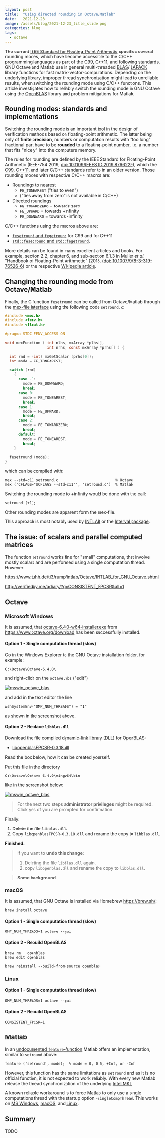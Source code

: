 ```yaml
---
layout: post
title:  "Using directed rounding in Octave/Matlab"
date:   2021-12-23
image: /assets/blog/2021-12-23_title_slide.png
categories: blog
tags:
  - octave
---
```


The current
[IEEE Standard for Floating-Point Arithmetic](https://en.wikipedia.org/wiki/IEEE_754)
specifies several rounding modes,
which have become accessible to the C/C++ programming languages
as part of the [C99](https://en.wikipedia.org/wiki/C99),
[C++11](https://en.wikipedia.org/wiki/C%2B%2B11), and following standards.
GNU Octave and Matlab use in general multi-threaded
[BLAS](https://en.wikipedia.org/wiki/Basic_Linear_Algebra_Subprograms)/
[LAPACK](https://en.wikipedia.org/wiki/LAPACK)
library functions for fast matrix-vector-computations.
Depending on the underlying library,
improper thread synchronization might lead to unreliable results,
when switching the rounding mode using C/C++ functions.
This article investigates how to reliably switch the rounding mode in
GNU Octave using the [OpenBLAS](https://www.openblas.net/) library
and problem mitigations for Matlab.


## Rounding modes: standards and implementations

Switching the rounding mode is an important tool in the design
of verification methods based on floating-point arithmetic.
The latter being only of **finite precision**,
numbers or computation results with "too long" fractional part
have to be **rounded** to a floating-point number,
i.e. a number that fits "nicely" into the computers memory.

The rules for rounding are defined by the
IEEE Standard for Floating-Point Arithmetic (IEEE-754 2019,
[doi: 10.1109/IEEESTD.2019.8766229](https://doi.org/10.1109/IEEESTD.2019.8766229)),
which the [C99](https://en.wikipedia.org/wiki/C99),
[C++11](https://en.wikipedia.org/wiki/C%2B%2B11),
and later C/C++ standards refer to in an older version.
Those rounding modes with respective C/C++ macros are:

- Roundings to nearest
  - `FE_TONEAREST` ("ties to even")
  - ("ties away from zero" is not available in C/C++)
- Directed roundings
  - `FE_TOWARDZERO` = towards zero
  - `FE_UPWARD`     = towards +infinity
  - `FE_DOWNWARD`   = towards -infinity

C/C++ functions using the macros above are:

- [`fesetround` and `fegetround`](https://en.cppreference.com/w/c/numeric/fenv/feround)
  for C99 and for C++11
- [`std::fesetround` and `std::fegetround`](https://en.cppreference.com/w/cpp/numeric/fenv/feround).

More details can be found in many excellent articles and books.
For example,
section 2.2, chapter 6, and sub-section 6.1.3
in Muller *et al.* "Handbook of Floating-Point Arithmetic" (2018,
([doi: 10.1007/978-3-319-76526-6](https://doi.org/10.1007/978-3-319-76526-6))
or the respective
[Wikipedia article](https://en.wikipedia.org/wiki/IEEE_754#Rounding_rules).


## Changing the rounding mode from Octave/Matlab

Finally,
the C function `fesetround` can be called from Octave/Matlab through the
[mex-file interface](https://octave.org/doc/v6.4.0/Getting-Started-with-Mex_002dFiles.html)
using the following code `setround.c`:

```c
#include <mex.h>
#include <fenv.h>
#include <float.h>

#pragma STDC FENV_ACCESS ON

void mexFunction ( int nlhs, mxArray *plhs[],
                   int nrhs, const mxArray *prhs[] ) {

  int rnd = (int) mxGetScalar (prhs[0]);
  int mode = FE_TONEAREST;

  switch (rnd)
    {
      case -1:
        mode = FE_DOWNWARD;
        break;
      case 0:
        mode = FE_TONEAREST;
        break;
      case 1:
        mode = FE_UPWARD;
        break;
      case 2:
        mode = FE_TOWARDZERO;
        break;
      default:
        mode = FE_TONEAREST;
        break;
    }

  fesetround (mode);
}

```
which can be compiled with:
```
mex --std=c11 setround.c                          % Octave
mex ('CFLAGS="$CFLAGS --std=c11"', 'setround.c')  % Matlab
```
Switching the rounding mode to +infinity would be done with the call:
```
setround (+1);
```
Other rounding modes are apparent form the mex-file.

This approach is most notably used by
[INTLAB](https://www.tuhh.de/ti3/rump/intlab/)
or the
[Interval package](https://gnu-octave.github.io/packages/interval).


## The issue: of scalars and parallel computed matrices

The function `setround` works fine for "small" computations,
that involve mostly scalars and are performed using a single computation thread.
However


https://www.tuhh.de/ti3/rump/intlab/Octave/INTLAB_for_GNU_Octave.shtml


http://verifiedby.me/adiary/?q=CONSISTENT_FPCSR&all=1


## Octave

### Microsoft Windows

It is assumed,
that
[octave-6.4.0-w64-installer.exe](https://ftpmirror.gnu.org/octave/windows/octave-6.4.0-w64-installer.exe)
from <https://www.octave.org/download> has been successfully installed.


#### Option 1 - Single computation thread (slow)

Go in the Windows Explorer to the GNU Octave installation folder,
for example:
```
C:\Octave\Octave-6.4.0\
```
and right-click on the `octave.vbs` ("edit")

[![mswin_octave_blas](/assets/blog/2021-12-23_mswin_octave_omp_num_threads.png)](/assets/blog/2021-12-23_mswin_octave_omp_num_threads.png)

and add in the text editor the line
```
wshSystemEnv("OMP_NUM_THREADS") = "1"
```
as shown in the screenshot above.


#### Option 2 - Replace `libblas.dll`

Download the file compiled
[dynamic-link library (DLL)](https://en.wikipedia.org/wiki/Dynamic-link_library)
for OpenBLAS:

- [libopenblasFPCSR-0.3.18.dll]()

Read the box below, how it can be created yourself.

Put this file in the directory
```
C:\Octave\Octave-6.4.0\mingw64\bin
```
like in the screenshot below:

[![mswin_octave_blas](/assets/blog/2021-12-23_mswin_octave_blas.png)](/assets/blog/2021-12-23_mswin_octave_blas.png)

> For the next two steps **administrator privileges** might be required.
> Click yes of you are prompted for confirmation.

Finally:
1. Delete the file `libblas.dll`.
2. Copy `libopenblasFPCSR-0.3.18.dll` and rename the copy to `libblas.dll`.

**Finished.**

> If you want to **undo this change**:
> 1. Deleting the file `libblas.dll` again.
> 2. copy `libopenblas.dll` and rename the copy to `libblas.dll`.

> **Some background**
>
>

### macOS

It is assumed,
that GNU Octave is installed via Homebrew <https://brew.sh/>:
```
brew install octave
```

#### Option 1 - Single computation thread (slow)

```
OMP_NUM_THREADS=1 octave --gui
```

#### Option 2 - Rebuild OpenBLAS

```
brew rm   openblas
brew edit openblas
```

```
brew reinstall --build-from-source openblas
```


### Linux

#### Option 1 - Single computation thread (slow)

```
OMP_NUM_THREADS=1 octave --gui
```


#### Option 2 - Rebuild OpenBLAS

`CONSISTENT_FPCSR=1`


## Matlab

In an
[undocumented `feature`-function](https://undocumentedmatlab.com/articles/undocumented-feature-function)
Matlab offers an implementation,
similar to `setround` above:
```
feature ('setround', mode);  % mode = 0, 0.5, +Inf, or -Inf
```

However,
this function has the same limitations as `setround`
and as it is no official function,
it is not expected to work reliably.
With every new Matlab release the thread synchronization
of the underlying
[Intel MKL](https://en.wikipedia.org/wiki/Math_Kernel_Library)

A known reliable workaround is to force Matlab to only use a single
computations thread with the startup option `-singleCompThread`.
This works on
[MS Windows](https://www.mathworks.com/help/matlab/ref/matlabwindows.html),
[macOS](https://www.mathworks.com/help/matlab/ref/matlabmacos.html), and
[Linux](https://www.mathworks.com/help/matlab/ref/matlablinux.html).


## Summary

TODO




